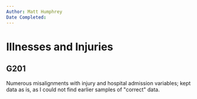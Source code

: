 ```yaml
---
Author: Matt Humphrey
Date Completed: 
---
```


# Illnesses and Injuries

## G201

Numerous misalignments with injury and hospital admission variables; kept data as is, as I could not find earlier samples of "correct" data.
